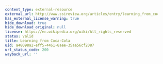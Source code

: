```yaml
---
content_type: external-resource
external_url: http://www.ssireview.org/articles/entry/learning_from_coca_cola
has_external_license_warning: true
hide_download: true
hide_download_original: null
license: https://en.wikipedia.org/wiki/All_rights_reserved
status: valid
title: Learning from Coca-Cola
uid: a48098a2-eff5-4461-8aee-35aa56cf2087
url_status_code: 200
wayback_url: ''
---
```

